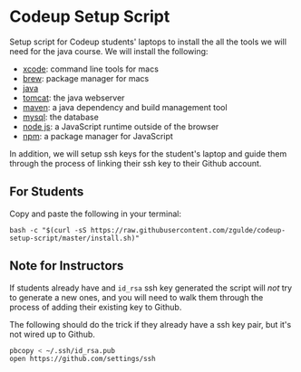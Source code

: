 # Codeup Setup Script

Setup script for Codeup students' laptops to install the all the tools we will
need for the java course. We will install the following:

- [xcode](https://developer.apple.com/xcode/features/): command line tools for
  macs
- [brew](http://brew.sh/): package manager for macs
- [java](https://en.wikipedia.org/wiki/Java_(programming_language))
- [tomcat](http://tomcat.apache.org/): the java webserver
- [maven](https://maven.apache.org/): a java dependency and build management tool
- [mysql](https://www.mysql.com/): the database
- [node js](https://nodejs.org/en/): a JavaScript runtime outside of the browser
- [npm](https://www.npmjs.com/): a package manager for JavaScript

In addition, we will setup ssh keys for the student's laptop and guide them
through the process of linking their ssh key to their Github account.

## For Students

Copy and paste the following in your terminal:

```
bash -c "$(curl -sS https://raw.githubusercontent.com/zgulde/codeup-setup-script/master/install.sh)"
```

## Note for Instructors

If students already have and `id_rsa` ssh key generated the script will *not* try to
generate a new ones, and you will need to walk them through the process of adding
their existing key to Github.

The following should do the trick if they already have a ssh key pair, but it's
not wired up to Github.

```bash
pbcopy < ~/.ssh/id_rsa.pub
open https://github.com/settings/ssh
```
